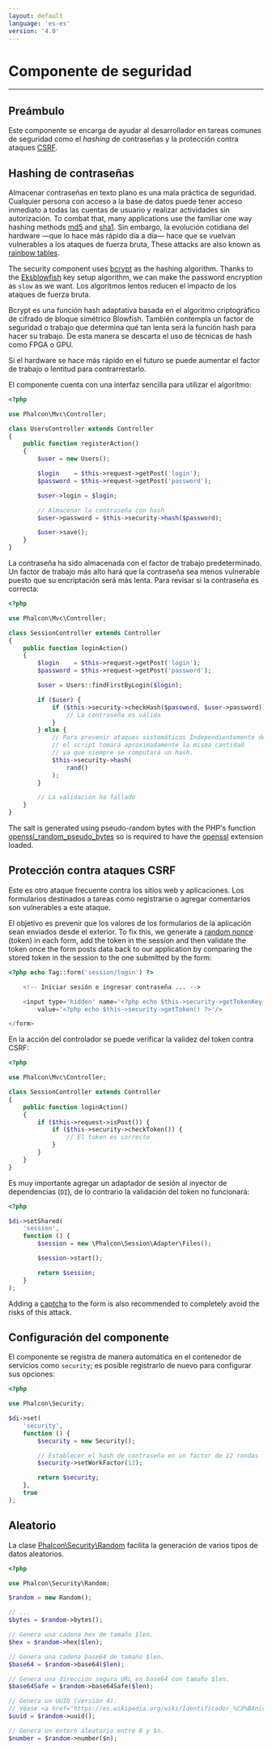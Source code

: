 ```yaml
---
layout: default
language: 'es-es'
version: '4.0'
---
```


# Componente de seguridad

* * *

## Preámbulo

Este componente se encarga de ayudar al desarrollador en tareas comunes de seguridad como el *hashing* de contraseñas y la protección contra ataques [CSRF](https://es.wikipedia.org/wiki/Cross-site_request_forgery).

## Hashing de contraseñas

Almacenar contraseñas en texto plano es una mala práctica de seguridad. Cualquier persona con acceso a la base de datos puede tener acceso inmediato a todas las cuentas de usuario y realizar actividades sin autorización. To combat that, many applications use the familiar one way hashing methods [md5](https://php.net/manual/en/function.md5.php) and [sha1](https://php.net/manual/en/function.sha1.php). Sin embargo, la evolución cotidiana del hardware &mdash;que lo hace más rápido día a día&mdash; hace que se vuelvan vulnerables a los ataques de fuerza bruta, These attacks are also known as [rainbow tables](https://en.wikipedia.org/wiki/Rainbow_table).

The security component uses [bcrypt](https://en.wikipedia.org/wiki/Bcrypt) as the hashing algorithm. Thanks to the [Eksblowfish](https://en.wikipedia.org/wiki/Bcrypt#Algorithm) key setup algorithm, we can make the password encryption as `slow` as we want. Los algoritmos lentos reducen el impacto de los ataques de fuerza bruta.

Bcrypt es una función hash adaptativa basada en el algoritmo criptográfico de cifrado de bloque simétrico Blowfish. También contempla un factor de seguridad o trabajo que determina qué tan lenta será la función hash para hacer su trabajo. De esta manera se descarta el uso de técnicas de hash como FPGA o GPU.

Si el hardware se hace más rápido en el futuro se puede aumentar el factor de trabajo o lentitud para contrarrestarlo.

El componente cuenta con una interfaz sencilla para utilizar el algoritmo:

```php
<?php

use Phalcon\Mvc\Controller;

class UsersController extends Controller
{
    public function registerAction()
    {
        $user = new Users();

        $login    = $this->request->getPost('login');
        $password = $this->request->getPost('password');

        $user->login = $login;

        // Almacenar la contraseña con hash
        $user->password = $this->security->hash($password);

        $user->save();
    }
}
```

La contraseña ha sido almacenada con el factor de trabajo predeterminado. Un factor de trabajo más alto hará que la contraseña sea menos vulnerable puesto que su encriptación será más lenta. Para revisar si la contraseña es correcta:

```php
<?php

use Phalcon\Mvc\Controller;

class SessionController extends Controller
{
    public function loginAction()
    {
        $login    = $this->request->getPost('login');
        $password = $this->request->getPost('password');

        $user = Users::findFirstByLogin($login);

        if ($user) {
            if ($this->security->checkHash($password, $user->password)) {
                // La contraseña es válida
            }
        } else {
            // Para prevenir ataques sistemáticos Independientemente de si un usuario existe o no,
            // el script tomará aproximadamente la misma cantidad
            // ya que siempre se computará un hash.
            $this->security->hash(
                rand()
            );
        }

        // La validación ha fallado
    }
}
```

The salt is generated using pseudo-random bytes with the PHP's function [openssl_random_pseudo_bytes](https://php.net/manual/en/function.openssl-random-pseudo-bytes.php) so is required to have the [openssl](https://php.net/manual/en/book.openssl.php) extension loaded.

## Protección contra ataques CSRF

Este es otro ataque frecuente contra los sitios web y aplicaciones. Los formularios destinados a tareas como registrarse o agregar comentarios son vulnerables a este ataque.

El objetivo es prevenir que los valores de los formularios de la aplicación sean enviados desde el exterior. To fix this, we generate a [random nonce](https://en.wikipedia.org/wiki/Cryptographic_nonce) (token) in each form, add the token in the session and then validate the token once the form posts data back to our application by comparing the stored token in the session to the one submitted by the form:

```php
<?php echo Tag::form('session/login') ?>

    <!-- Iniciar sesión e ingresar contraseña ... -->

    <input type='hidden' name='<?php echo $this->security->getTokenKey() ?>'
        value='<?php echo $this->security->getToken() ?>'/>

</form>
```

En la acción del controlador se puede verificar la validez del token contra CSRF:

```php
<?php

use Phalcon\Mvc\Controller;

class SessionController extends Controller
{
    public function loginAction()
    {
        if ($this->request->isPost()) {
            if ($this->security->checkToken()) {
                // El token es correcto
            }
        }
    }
}
```

Es muy importante agregar un adaptador de sesión al inyector de dependencias (`DI`), de lo contrario la validación del token no funcionará:

```php
<?php

$di->setShared(
    'session',
    function () {
        $session = new \Phalcon\Session\Adapter\Files();

        $session->start();

        return $session;
    }
);
```

Adding a [captcha](https://www.google.com/recaptcha) to the form is also recommended to completely avoid the risks of this attack.

## Configuración del componente

El componente se registra de manera automática en el contenedor de servicios como `security`; es posible registrarlo de nuevo para configurar sus opciones:

```php
<?php

use Phalcon\Security;

$di->set(
    'security',
    function () {
        $security = new Security();

        // Establecer el hash de contraseña en un factor de 12 rondas
        $security->setWorkFactor(12);

        return $security;
    },
    true
);
```

## Aleatorio

La clase [Phalcon\Security\Random](api/Phalcon_Security_Random) facilita la generación de varios tipos de datos aleatorios.

```php
<?php

use Phalcon\Security\Random;

$random = new Random();

// ...
$bytes = $random->bytes();

// Genera una cadena hex de tamaño $len.
$hex = $random->hex($len);

// Genera una cadena base64 de tamaño $len.
$base64 = $random->base64($len);

// Genera una dirección segura URL en base64 con tamaño $len.
$base64Safe = $random->base64Safe($len);

// Genera un UUID (versión 4).
// Véase <a href="https://es.wikipedia.org/wiki/Identificador_%C3%BAnico_universal">Identificador único universal</a>
$uuid = $random->uuid();

// Genera un entero aleatorio entre 0 y $n.
$number = $random->number($n);
```